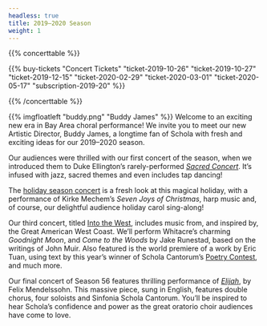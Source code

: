 ```yaml
---
headless: true
title: 2019–2020 Season
weight: 1
---
```


{{% concerttable %}}

{{% buy-tickets "Concert Tickets" "ticket-2019-10-26" "ticket-2019-10-27" "ticket-2019-12-15" "ticket-2020-02-29" "ticket-2020-03-01" "ticket-2020-05-17" "subscription-2019-20" %}}  

{{% /concerttable %}}

{{% imgfloatleft "buddy.png" "Buddy James" %}}
Welcome to an exciting new era in Bay Area choral performance! We invite you to
meet our new Artistic Director, Buddy James, a longtime fan of Schola with fresh
and exciting ideas for our 2019–2020 season.

Our audiences were thrilled with our first concert of the season,
when we introduced them to Duke Ellington’s rarely-performed
_[Sacred Concert](/concerts/schola-swings)_. It’s infused with jazz, sacred themes
and even includes tap dancing!

The [holiday season concert](/concerts/the-joys-of-christmas) is a fresh look at
this magical holiday, with a performance of Kirke Mechem’s _Seven Joys of
Christmas_, harp music and, of course, our delightful audience holiday carol
sing-along!

Our third concert, titled [Into the West](/concerts/into-the-west), includes
music from, and inspired by, the Great American West Coast. We’ll perform
Whitacre’s charming _Goodnight Moon_, and _Come to the Woods_ by Jake Runestad,
based on the writings of John Muir. Also featured is the world premiere of a
work by Eric Tuan, using text by this year’s winner of Schola Cantorum’s
[Poetry Contest](/poetry), and much more.

Our final concert of Season 56 features thrilling performance of
_[Elijah](/concerts/elijah)_, by Felix Mendelssohn. This massive piece, sung in
English, features double chorus, four soloists and Sinfonia Schola Cantorum.
You’ll be inspired to hear Schola’s confidence and power as the great oratorio
choir audiences have come to love.
